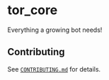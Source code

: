 # tor_core

Everything a growing bot needs!

## Contributing

See [`CONTRIBUTING.md`](/CONTRIBUTING.md) for details.
